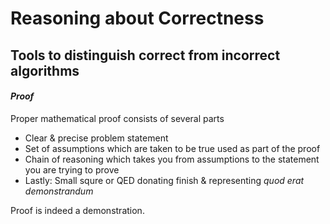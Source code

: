 # Reasoning about Correctness

## Tools to distinguish correct from incorrect algorithms

#### _Proof_

Proper mathematical proof consists of several parts

- Clear & precise problem statement
- Set of assumptions which are taken to be true used as part of the proof
- Chain of reasoning which takes you from assumptions to the statement you are trying to prove
- Lastly: Small squre or QED donating finish & representing _quod erat demonstrandum_

Proof is indeed a demonstration.
